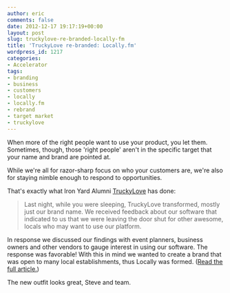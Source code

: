 ```yaml
---
author: eric
comments: false
date: 2012-12-17 19:17:19+00:00
layout: post
slug: truckylove-re-branded-locally-fm
title: 'TruckyLove re-branded: Locally.fm'
wordpress_id: 1217
categories:
- Accelerator
tags:
- branding
- business
- customers
- locally
- locally.fm
- rebrand
- target market
- truckylove
---
```


When more of the right people want to use your product, you let them. Sometimes, though, those 'right people' aren't in the specific target that your name and brand are pointed at. 

While we're all for razor-sharp focus on who your customers are, we're also for staying nimble enough to respond to opportunities. 

That's exactly what Iron Yard Alumni [TruckyLove](https://www.locally.fm/) has done: 



> Last night, while you were sleeping, TruckyLove transformed, mostly just our brand name. We received feedback about our software that indicated to us that we were leaving the door shut for other awesome, locals who may want to use our platform.

In response we discussed our findings with event planners, business owners and other vendors to gauge interest in using our software. The response was favorable! With this in mind we wanted to create a brand that was open to many local establishments, thus Locally was formed. ([Read the full article.](http://blog.locally.fm/truckylove-re-branded/))



The new outfit looks great, Steve and team. 

